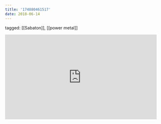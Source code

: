 ```yaml
---
title: '174880461517'
date: 2018-06-14
---
```

tagged: [[Sabaton]], [[power metal]]
<iframe allow="accelerometer; autoplay; clipboard-write; encrypted-media; gyroscope; picture-in-picture" allowfullscreen="" frameborder="0" height="281" id="youtube_iframe" src="https://www.youtube.com/embed/hZNeastYxEc?feature=oembed&amp;enablejsapi=1&amp;origin=https://safe.txmblr.com&amp;wmode=opaque" width="500"></iframe>